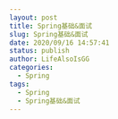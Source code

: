 ```yaml
---
layout: post
title: Spring基础&面试
slug: Spring基础&面试
date: 2020/09/16 14:57:41
status: publish
author: LifeAlsoIsGG
categories: 
  - Spring
tags: 
  - Spring
  - Spring基础&面试
---
```




